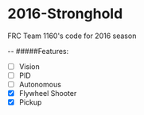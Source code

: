 2016-Stronghold
=================

FRC Team 1160's code for 2016 season

--
#####Features:
- [ ] Vision
- [ ] PID
- [ ] Autonomous
- [x] Flywheel Shooter
- [x] Pickup
